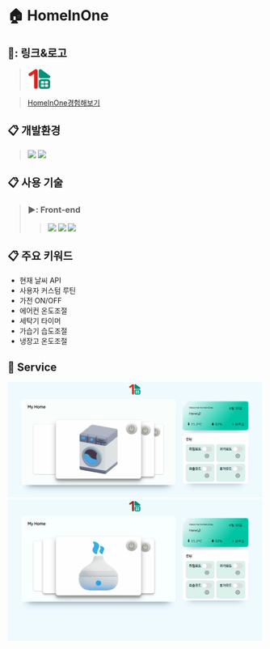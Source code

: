 # 🏠 HomeInOne

## 🍰: 링크&로고
> <img src="./images/Group 10.png" width="45" height="40"/>

> [HomeInOne경험해보기](https://hana-fe-team1.github.io/HomeInOne/)
## :clipboard: 개발환경
> <img src="https://img.shields.io/badge/VSCode-2C2C32.svg?style=for-the-badge&logo=visual-studio-code&logoColor=22ABF3" />
> <img src="https://img.shields.io/badge/github-181717?style=for-the-badge&logo=github&logoColor=white">

## :clipboard: 사용 기술

>### ▶️: Front-end
>> <img src="https://img.shields.io/badge/JavaScript-F7DF1E?style=for-the-badge&logo=JavaScript&logoColor=white">
>> <img src="https://img.shields.io/badge/HTML5-E34F26?style=for-the-badge&logo=HTML5&logoColor=white">
>> <img src="https://img.shields.io/badge/CSS3-1572B6?style=for-the-badge&logo=CSS3&logoColor=white">


## :clipboard: 주요 키워드
* 현재 날씨 API
* 사용자 커스텀 루틴
* 가전 ON/OFF
* 에어컨 온도조절
* 세탁기 타이머
* 가습기 습도조절
* 냉장고 온도조절
  

## 📝 Service
<img src="./capture/routine.gif/">
<img src="./capture/humid.gif/">
